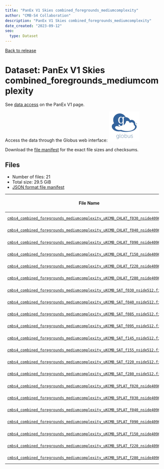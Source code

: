 ```yaml
---
title: "PanEx V1 Skies combined_foregrounds_mediumcomplexity"
author: "CMB-S4 Collaboration"
description: "PanEx V1 Skies combined_foregrounds_mediumcomplexity"
date_created: "2023-09-12"
seo:
  type: Dataset
---
```


[Back to release](./panexv1.html#datasets)

# Dataset: PanEx V1 Skies combined_foregrounds_mediumcomplexity

See [data access](./panexv1.html#data-access) on the PanEx V1 page.

Access the data through the Globus web interface: [![Download via Globus](images/globus-logo.png)](https://app.globus.org/file-manager?origin_id=38f01147-f09e-483d-a552-3866669a846d&origin_path=%2Fdatareleases%2Fpanexv1%2Fcombined_foregrounds_mediumcomplexity%2F)

Download the [file manifest](https://g-456d30.0ed28.75bc.data.globus.org/datareleases/panexv1/combined_foregrounds_mediumcomplexity/manifest.json) for the exact file sizes and checksums.

## Files

- Number of files: 21
- Total size: 29.5 GiB
- [JSON format file manifest](https://g-456d30.0ed28.75bc.data.globus.org/datareleases/panexv1/combined_foregrounds_mediumcomplexity/manifest.json)

|                                                                                                                              File Name                                                                                                                              | Telescope | Frequency Band (GHz) | Nside |   Size   |
| ------------------------------------------------------------------------------------------------------------------------------------------------------------------------------------------------------------------------------------------------------------------- | --------- | -------------------: | ----: | -------- |
| [`cmbs4_combined_foregrounds_mediumcomplexity_uKCMB_CHLAT_f030_nside4096.fits`](https://g-456d30.0ed28.75bc.data.globus.org/datareleases/panexv1/combined_foregrounds_mediumcomplexity/cmbs4_combined_foregrounds_mediumcomplexity_uKCMB_CHLAT_f030_nside4096.fits) | CHLAT     |                   30 |  4096 | 2.3 GiB  |
| [`cmbs4_combined_foregrounds_mediumcomplexity_uKCMB_CHLAT_f040_nside4096.fits`](https://g-456d30.0ed28.75bc.data.globus.org/datareleases/panexv1/combined_foregrounds_mediumcomplexity/cmbs4_combined_foregrounds_mediumcomplexity_uKCMB_CHLAT_f040_nside4096.fits) | CHLAT     |                   40 |  4096 | 2.3 GiB  |
| [`cmbs4_combined_foregrounds_mediumcomplexity_uKCMB_CHLAT_f090_nside4096.fits`](https://g-456d30.0ed28.75bc.data.globus.org/datareleases/panexv1/combined_foregrounds_mediumcomplexity/cmbs4_combined_foregrounds_mediumcomplexity_uKCMB_CHLAT_f090_nside4096.fits) | CHLAT     |                   90 |  4096 | 2.3 GiB  |
| [`cmbs4_combined_foregrounds_mediumcomplexity_uKCMB_CHLAT_f150_nside4096.fits`](https://g-456d30.0ed28.75bc.data.globus.org/datareleases/panexv1/combined_foregrounds_mediumcomplexity/cmbs4_combined_foregrounds_mediumcomplexity_uKCMB_CHLAT_f150_nside4096.fits) | CHLAT     |                  150 |  4096 | 2.3 GiB  |
| [`cmbs4_combined_foregrounds_mediumcomplexity_uKCMB_CHLAT_f220_nside4096.fits`](https://g-456d30.0ed28.75bc.data.globus.org/datareleases/panexv1/combined_foregrounds_mediumcomplexity/cmbs4_combined_foregrounds_mediumcomplexity_uKCMB_CHLAT_f220_nside4096.fits) | CHLAT     |                  220 |  4096 | 2.3 GiB  |
| [`cmbs4_combined_foregrounds_mediumcomplexity_uKCMB_CHLAT_f280_nside4096.fits`](https://g-456d30.0ed28.75bc.data.globus.org/datareleases/panexv1/combined_foregrounds_mediumcomplexity/cmbs4_combined_foregrounds_mediumcomplexity_uKCMB_CHLAT_f280_nside4096.fits) | CHLAT     |                  280 |  4096 | 2.3 GiB  |
| [`cmbs4_combined_foregrounds_mediumcomplexity_uKCMB_SAT_f030_nside512.fits`](https://g-456d30.0ed28.75bc.data.globus.org/datareleases/panexv1/combined_foregrounds_mediumcomplexity/cmbs4_combined_foregrounds_mediumcomplexity_uKCMB_SAT_f030_nside512.fits)       | SAT       |                   30 |   512 | 36.0 MiB |
| [`cmbs4_combined_foregrounds_mediumcomplexity_uKCMB_SAT_f040_nside512.fits`](https://g-456d30.0ed28.75bc.data.globus.org/datareleases/panexv1/combined_foregrounds_mediumcomplexity/cmbs4_combined_foregrounds_mediumcomplexity_uKCMB_SAT_f040_nside512.fits)       | SAT       |                   40 |   512 | 36.0 MiB |
| [`cmbs4_combined_foregrounds_mediumcomplexity_uKCMB_SAT_f085_nside512.fits`](https://g-456d30.0ed28.75bc.data.globus.org/datareleases/panexv1/combined_foregrounds_mediumcomplexity/cmbs4_combined_foregrounds_mediumcomplexity_uKCMB_SAT_f085_nside512.fits)       | SAT       |                   85 |   512 | 36.0 MiB |
| [`cmbs4_combined_foregrounds_mediumcomplexity_uKCMB_SAT_f095_nside512.fits`](https://g-456d30.0ed28.75bc.data.globus.org/datareleases/panexv1/combined_foregrounds_mediumcomplexity/cmbs4_combined_foregrounds_mediumcomplexity_uKCMB_SAT_f095_nside512.fits)       | SAT       |                   95 |   512 | 36.0 MiB |
| [`cmbs4_combined_foregrounds_mediumcomplexity_uKCMB_SAT_f145_nside512.fits`](https://g-456d30.0ed28.75bc.data.globus.org/datareleases/panexv1/combined_foregrounds_mediumcomplexity/cmbs4_combined_foregrounds_mediumcomplexity_uKCMB_SAT_f145_nside512.fits)       | SAT       |                  145 |   512 | 36.0 MiB |
| [`cmbs4_combined_foregrounds_mediumcomplexity_uKCMB_SAT_f155_nside512.fits`](https://g-456d30.0ed28.75bc.data.globus.org/datareleases/panexv1/combined_foregrounds_mediumcomplexity/cmbs4_combined_foregrounds_mediumcomplexity_uKCMB_SAT_f155_nside512.fits)       | SAT       |                  155 |   512 | 36.0 MiB |
| [`cmbs4_combined_foregrounds_mediumcomplexity_uKCMB_SAT_f220_nside512.fits`](https://g-456d30.0ed28.75bc.data.globus.org/datareleases/panexv1/combined_foregrounds_mediumcomplexity/cmbs4_combined_foregrounds_mediumcomplexity_uKCMB_SAT_f220_nside512.fits)       | SAT       |                  220 |   512 | 36.0 MiB |
| [`cmbs4_combined_foregrounds_mediumcomplexity_uKCMB_SAT_f280_nside512.fits`](https://g-456d30.0ed28.75bc.data.globus.org/datareleases/panexv1/combined_foregrounds_mediumcomplexity/cmbs4_combined_foregrounds_mediumcomplexity_uKCMB_SAT_f280_nside512.fits)       | SAT       |                  280 |   512 | 36.0 MiB |
| [`cmbs4_combined_foregrounds_mediumcomplexity_uKCMB_SPLAT_f020_nside4096.fits`](https://g-456d30.0ed28.75bc.data.globus.org/datareleases/panexv1/combined_foregrounds_mediumcomplexity/cmbs4_combined_foregrounds_mediumcomplexity_uKCMB_SPLAT_f020_nside4096.fits) | SPLAT     |                   20 |  4096 | 2.3 GiB  |
| [`cmbs4_combined_foregrounds_mediumcomplexity_uKCMB_SPLAT_f030_nside4096.fits`](https://g-456d30.0ed28.75bc.data.globus.org/datareleases/panexv1/combined_foregrounds_mediumcomplexity/cmbs4_combined_foregrounds_mediumcomplexity_uKCMB_SPLAT_f030_nside4096.fits) | SPLAT     |                   30 |  4096 | 2.3 GiB  |
| [`cmbs4_combined_foregrounds_mediumcomplexity_uKCMB_SPLAT_f040_nside4096.fits`](https://g-456d30.0ed28.75bc.data.globus.org/datareleases/panexv1/combined_foregrounds_mediumcomplexity/cmbs4_combined_foregrounds_mediumcomplexity_uKCMB_SPLAT_f040_nside4096.fits) | SPLAT     |                   40 |  4096 | 2.3 GiB  |
| [`cmbs4_combined_foregrounds_mediumcomplexity_uKCMB_SPLAT_f090_nside4096.fits`](https://g-456d30.0ed28.75bc.data.globus.org/datareleases/panexv1/combined_foregrounds_mediumcomplexity/cmbs4_combined_foregrounds_mediumcomplexity_uKCMB_SPLAT_f090_nside4096.fits) | SPLAT     |                   90 |  4096 | 2.3 GiB  |
| [`cmbs4_combined_foregrounds_mediumcomplexity_uKCMB_SPLAT_f150_nside4096.fits`](https://g-456d30.0ed28.75bc.data.globus.org/datareleases/panexv1/combined_foregrounds_mediumcomplexity/cmbs4_combined_foregrounds_mediumcomplexity_uKCMB_SPLAT_f150_nside4096.fits) | SPLAT     |                  150 |  4096 | 2.3 GiB  |
| [`cmbs4_combined_foregrounds_mediumcomplexity_uKCMB_SPLAT_f220_nside4096.fits`](https://g-456d30.0ed28.75bc.data.globus.org/datareleases/panexv1/combined_foregrounds_mediumcomplexity/cmbs4_combined_foregrounds_mediumcomplexity_uKCMB_SPLAT_f220_nside4096.fits) | SPLAT     |                  220 |  4096 | 2.3 GiB  |
| [`cmbs4_combined_foregrounds_mediumcomplexity_uKCMB_SPLAT_f280_nside4096.fits`](https://g-456d30.0ed28.75bc.data.globus.org/datareleases/panexv1/combined_foregrounds_mediumcomplexity/cmbs4_combined_foregrounds_mediumcomplexity_uKCMB_SPLAT_f280_nside4096.fits) | SPLAT     |                  280 |  4096 | 2.3 GiB  |
